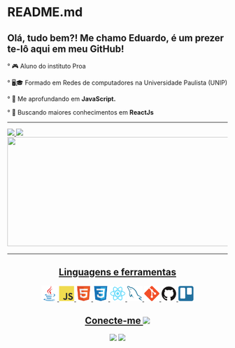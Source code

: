 # README.md

## Olá, tudo bem?! Me chamo Eduardo, é um prezer te-lô aqui em meu GitHub!
° 🎮 Aluno do instituto Proa

° 🖥️🎓 Formado em Redes de computadores na Universidade Paulista (UNIP)

° 🚀 Me aprofundando em <strong>JavaScript.</strong>

° 🚀 Buscando maiores conhecimentos em <strong>ReactJs</strong>





<div>
<hr>
<a href="https://www.linkedin.com/in/eduardo-avelino-74043a204/">
<img height="160em" src="https://github-readme-stats.vercel.app/api?username=Ed-18&show_icons=true&theme=vision-friendly-dark&include_all_commits=true&count_private=true"/>
<img height="160em" src="https://github-readme-stats.vercel.app/api/top-langs/?username=Ed-18&layout=compact&langs_count=7&theme=vision-friendly-dark"/>
<img height="250em" width="530em" src = "https://github-readme-stats.vercel.app/api/wakatime?username=Ed-18&layout=compact&hide_title=true&hide_border=true&count_private=true&theme=vision-friendly-dark">
<hr>
</div>
<h2 align="center">Linguagens e ferramentas</h2>
<p align="center">
<img height="36em" src="https://github.com/CR10L02k/imagens/blob/main/icons/java/java-original.svg"/>


<img height="35em" src="https://github.com/CR10L02k/imagens/blob/main/icons/javascript/javascript-original.svg"/>
<img height="35em" src="https://github.com/CR10L02k/imagens/blob/main/icons/html5/html5-original.svg"/>
<img height="35em" src="https://github.com/CR10L02k/imagens/blob/main/icons/css3/css3-original.svg"/>
<img height="35em" src="https://github.com/CR10L02k/imagens/blob/main/icons/react/react-original.svg"/>
<img height="35em" src="https://github.com/CR10L02k/imagens/blob/main/icons/mysql/mysql-original.svg"/>



<img height="35em" src="https://github.com/CR10L02k/imagens/blob/main/icons/git/git-original.svg"/>
<img height="35em" src="https://github.com/CR10L02k/imagens/blob/main/icons/github/github-original.svg"/>
<img height="35em" src="https://github.com/CR10L02k/imagens/blob/main/icons/trello/trello-plain.svg"/>




<!--<img height="35em" src=""/>
<img height="35em" src=""/> -->
</p>
<div align="center">
<h2 align="center">Conecte-me <img src="https://media0.giphy.com/media/jqNPzdTTxQfOgOqpO4/source.gif" width="20"></h2>
<a href="https://www.facebook.com/eduardo.jaegar" target="_blank"><img src="https://img.shields.io/badge/Facebook-1877F2?style=for-the-badge&logo=facebook&logoColor=white" target="_blank"></a>
<a href="https://www.linkedin.com/in/eduardo-avelino-74043a204/" target="_blank"><img src="https://img.shields.io/badge/-LinkedIn-%230077B5?style=for-the-badge&logo=linkedin&logoColor=white" target="_blank"></a>
</div>
